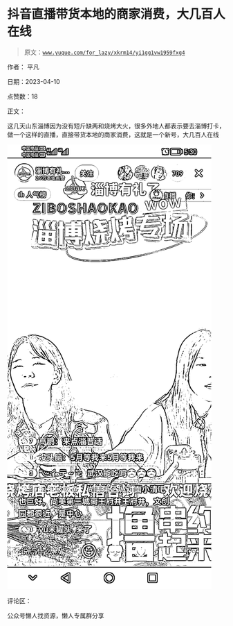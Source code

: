 # 抖音直播带货本地的商家消费，大几百人在线

> 原文：[`www.yuque.com/for_lazy/xkrm14/yi1gg1vw1959fxg4`](https://www.yuque.com/for_lazy/xkrm14/yi1gg1vw1959fxg4)



作者： 平凡



日期：2023-04-10



点赞数：18

<ne-card data-card-name="hr" data-card-type="block" id="BfGPk" data-event-boundary="card">

正文：



这几天山东淄博因为没有短斤缺两和烧烤大火，很多外地人都表示要去淄博打卡，做一个这样的直播，直接带货本地的商家消费，这就是一个新号，大几百人在线



<ne-card data-card-name="image" data-card-type="inline" id="XqDZS" data-event-boundary="card">![](img/ebf34a3f22795205929e1830bbfe83c9.png)</ne-card>

<ne-card data-card-name="hr" data-card-type="block" id="aZyUF" data-event-boundary="card">

评论区：

<ne-card data-card-name="hr" data-card-type="block" id="PAQQI" data-event-boundary="card">

公众号懒人找资源，懒人专属群分享

</ne-card></ne-card></ne-card>